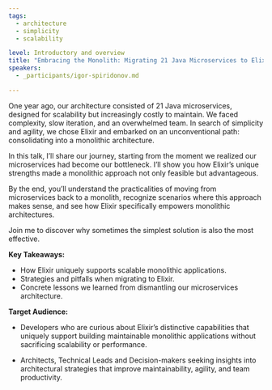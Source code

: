 ```yaml
---
tags: 
  - architecture
  - simplicity
  - scalability

level: Introductory and overview
title: "Embracing the Monolith: Migrating 21 Java Microservices to Elixir"
speakers: 
  - _participants/igor-spiridonov.md

---
```

One year ago, our architecture consisted of 21 Java microservices, designed for scalability but increasingly costly to maintain. We faced complexity, slow iteration, and an overwhelmed team. In search of simplicity and agility, we chose Elixir and embarked on an unconventional path: consolidating into a monolithic architecture.

In this talk, I’ll share our journey, starting from the moment we realized our microservices had become our bottleneck. I’ll show you how Elixir’s unique strengths made a monolithic approach not only feasible but advantageous.

By the end, you’ll understand the practicalities of moving from microservices back to a monolith, recognize scenarios where this approach makes sense, and see how Elixir specifically empowers monolithic architectures.

Join me to discover why sometimes the simplest solution is also the most effective.

**Key Takeaways:**

- How Elixir uniquely supports scalable monolithic applications.
- Strategies and pitfalls when migrating to Elixir.
- Concrete lessons we learned from dismantling our microservices architecture.

**Target Audience:**

- Developers who are curious about Elixir’s distinctive capabilities that uniquely support building maintainable monolithic applications without sacrificing scalability or performance.

- Architects, Technical Leads and Decision-makers seeking insights into architectural strategies that improve maintainability, agility, and team productivity.

